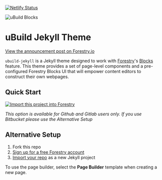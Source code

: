 [![Netlify Status](https://api.netlify.com/api/v1/badges/57de59eb-b7ac-4548-9368-de0cbacbc20b/deploy-status)](https://app.netlify.com/sites/festive-jennings-4ce82a/deploys)

![uBuild Blocks](uploads/2018/06/21/theme.png)

# uBuild Jekyll Theme

[View the announcement post on Forestry.io](https://forestry.io/blog/ubuild-a-new-theme-for-static-sites-using-blocks/#/)

`ubuild-jekyll` is a Jekyll theme designed to work with [Forestry](https://forestry.io/)'s [Blocks](https://forestry.io/blog/blocks-give-your-editors-the-power-to-build-pages/) feature.  This theme provides a set of page-level components and a pre-configured Forestry Blocks UI that will empower content editors to construct their own webpages.

## Quick Start

[![Import this project into Forestry](https://assets.forestry.io/import-to-forestry.svg)](https://app.forestry.io/quick-start?repo=forestryio/ubuild-jekyll&provider=github&engine=jekyll)

*This option is available for Github and Gitlab users only. If you use Bitbucket please use the Alternative Setup*

## Alternative Setup

1. Fork this repo
2. [Sign up for a free Forestry account](https://app.forestry.io/signup)
3. [Import your repo](https://forestry.io/docs/quickstart/setup-site/#import-site-from-repo) as a new Jekyll project

To use the page builder, select the **Page Builder** template when creating a new page.

